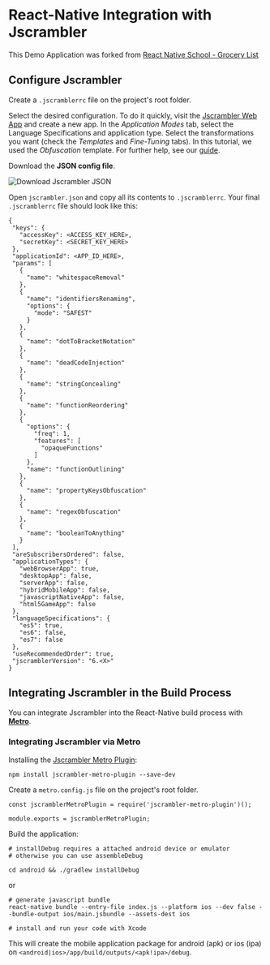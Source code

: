# React-Native Integration with Jscrambler

This Demo Application was forked from [React Native School - Grocery List](https://github.com/ReactNativeSchool/react-native-grocery-list)

## Configure Jscrambler

Create a `.jscramblerrc` file on the project's root folder.

Select the desired configuration. To do it quickly, visit the [Jscrambler Web App](https://app.jscrambler.com/dashboard) and create a new app. In the *Application Modes* tab, select the Language Specifications and application type. Select the transformations you want (check the *Templates* and *Fine-Tuning* tabs). In this tutorial, we used the *Obfuscation* template. For further help, see our [guide](https://blog.jscrambler.com/jscrambler-101-how-to-use-the-cli/).

Download the **JSON config file**.

![Download Jscrambler JSON](https://blog.jscrambler.com/content/images/2018/08/jscrambler-101-first-use-download-json.png)

Open `jscrambler.json` and copy all its contents to `.jscramblerrc`. Your final `.jscramblerrc` file should look like this: 

```
{
 "keys": {
   "accessKey": <ACCESS_KEY_HERE>,
   "secretKey": <SECRET_KEY_HERE>
 },
 "applicationId": <APP_ID_HERE>,
 "params": [
   {
     "name": "whitespaceRemoval"
   },
   {
     "name": "identifiersRenaming",
     "options": {
       "mode": "SAFEST"
     }
   },
   {
     "name": "dotToBracketNotation"
   },
   {
     "name": "deadCodeInjection"
   },
   {
     "name": "stringConcealing"
   },
   {
     "name": "functionReordering"
   },
   {
     "options": {
       "freq": 1,
       "features": [
         "opaqueFunctions"
       ]
     },
     "name": "functionOutlining"
   },
   {
     "name": "propertyKeysObfuscation"
   },
   {
     "name": "regexObfuscation"
   },
   {
     "name": "booleanToAnything"
   }
 ],
 "areSubscribersOrdered": false,
 "applicationTypes": {
   "webBrowserApp": true,
   "desktopApp": false,
   "serverApp": false,
   "hybridMobileApp": false,
   "javascriptNativeApp": false,
   "html5GameApp": false
 },
 "languageSpecifications": {
   "es5": true,
   "es6": false,
   "es7": false
 },
 "useRecommendedOrder": true,
 "jscramblerVersion": "6.<X>"
}
```

## Integrating Jscrambler in the Build Process

You can integrate Jscrambler into the React-Native build process with [**Metro**](https://facebook.github.io/metro/).

### Integrating Jscrambler via Metro

Installing the [Jscrambler Metro Plugin](https://github.com/jscrambler/jscrambler/tree/master/packages/jscrambler-metro-plugin):

```
npm install jscrambler-metro-plugin --save-dev
```

Create a `metro.config.js` file on the project's root folder.

```
const jscramblerMetroPlugin = require('jscrambler-metro-plugin')();

module.exports = jscramblerMetroPlugin;
```

Build the application:

```
# installDebug requires a attached android device or emulator
# otherwise you can use assembleDebug

cd android && ./gradlew installDebug
```

or

```
# generate javascript bundle
react-native bundle --entry-file index.js --platform ios --dev false --bundle-output ios/main.jsbundle --assets-dest ios

# install and run your code with Xcode
```


This will create the mobile application package for android (apk) or ios (ipa) on `<android|ios>/app/build/outputs/<apk!ipa>/debug`.
